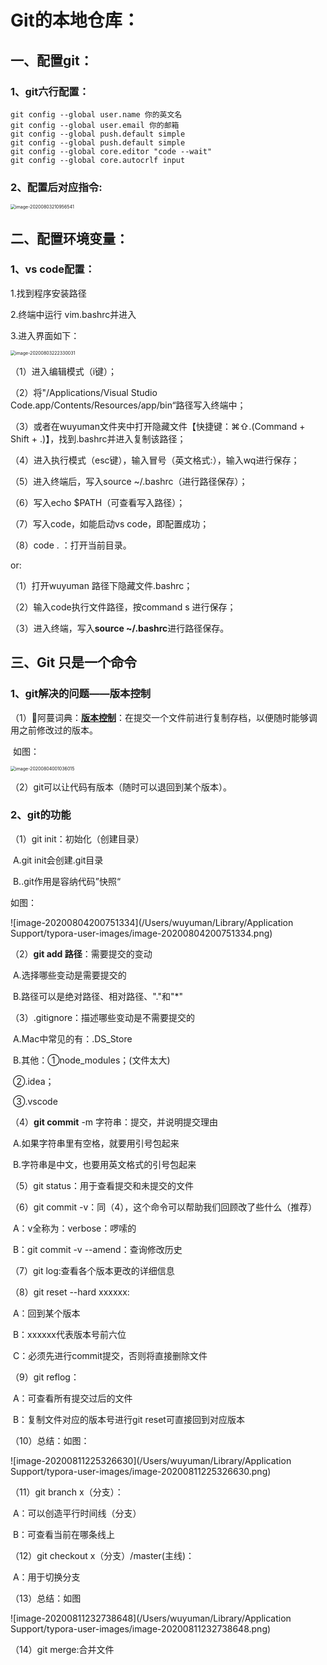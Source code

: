 # Git的本地仓库：

## 一、配置git：

### 1、git六行配置：

```
git config --global user.name 你的英文名
git config --global user.email 你的邮箱
git config --global push.default simple
git config --global push.default simple
git config --global core.editor "code --wait"
git config --global core.autocrlf input
```

### 2、配置后对应指令:

<img src="/Users/wuyuman/Library/Application Support/typora-user-images/image-20200803210956541.png" alt="image-20200803210956541" style="zoom:50%;" />



## 二、配置环境变量：

### 1、vs code配置：

1.找到程序安装路径

2.终端中运行 vim.bashrc并进入

3.进入界面如下：

<img src="/Users/wuyuman/Library/Application Support/typora-user-images/image-20200803222330031.png" alt="image-20200803222330031" style="zoom: 50%;" />

（1）进入编辑模式（i键）；

（2）将"/Applications/Visual Studio Code.app/Contents/Resources/app/bin“路径写入终端中；

（3）或者在wuyuman文件夹中打开隐藏文件【快捷键：⌘⇧.(Command + Shift + .)】，找到.bashrc并进入复制该路径；

（4）进入执行模式（esc键），输入冒号（英文格式:），输入wq进行保存；

（5）进入终端后，写入source ~/.bashrc（进行路径保存）；

（6）写入echo $PATH（可查看写入路径）；

（7）写入code，如能启动vs code，即配置成功；

（8）code . ：打开当前目录。

or:

（1）打开wuyuman 路径下隐藏文件.bashrc；

（2）输入code执行文件路径，按command s 进行保存；

（3）进入终端，写入**source ~/.bashrc**进行路径保存。





## 三、Git 只是一个命令

### 1、git解决的问题——版本控制

（1）👧阿蔓词典：<u>**版本控制**</u>：在提交一个文件前进行复制存档，以便随时能够调用之前修改过的版本。

​          如图：

<img src="/Users/wuyuman/Library/Application Support/typora-user-images/image-20200804001036015.png" alt="image-20200804001036015" style="zoom:50%;" />

（2）git可以让代码有版本（随时可以退回到某个版本）。

### 2、git的功能

（1）git init：初始化（创建目录）

​                                       A.git init会创建.git目录

​                                       B..git作用是容纳代码”快照“

如图：

![image-20200804200751334](/Users/wuyuman/Library/Application Support/typora-user-images/image-20200804200751334.png)

（2）**git add 路径**：需要提交的变动

​                                                  A.选择哪些变动是需要提交的

​                                                  B.路径可以是绝对路径、相对路径、"."和"*"

（3）.gitignore：描述哪些变动是不需要提交的

​                                                  A.Mac中常见的有：.DS_Store

​                                                 B.其他：①node_modules；(文件太大)

​                                                                ②.idea；

​                                                                ③.vscode

（4）**git commit**  -m 字符串：提交，并说明提交理由

​                                                                                 A.如果字符串里有空格，就要用引号包起来

​                                                                                 B.字符串是中文，也要用英文格式的引号包起来

（5）git status：用于查看提交和未提交的文件

（6）git commit -v：同（4），这个命令可以帮助我们回顾改了些什么（推荐）

​                                            A：v全称为：verbose：啰嗦的

​                                            B：git commit -v --amend：查询修改历史

（7）git log:查看各个版本更改的详细信息

（8）git reset --hard xxxxxx:

​                                           A：回到某个版本

​                                           B：xxxxxx代表版本号前六位

​                                           C：必须先进行commit提交，否则将直接删除文件

（9）git reflog：

​                                           A：可查看所有提交过后的文件

​                                           B：复制文件对应的版本号进行git reset可直接回到对应版本

（10）总结：如图：

![image-20200811225326630](/Users/wuyuman/Library/Application Support/typora-user-images/image-20200811225326630.png)

（11）git branch x（分支）：

​                               A：可以创造平行时间线（分支）

​                               B：可查看当前在哪条线上

（12）git checkout x（分支）/master(主线)：

​                               A：用于切换分支

（13）总结：如图

![image-20200811232738648](/Users/wuyuman/Library/Application Support/typora-user-images/image-20200811232738648.png)

（14）git merge:合并文件
